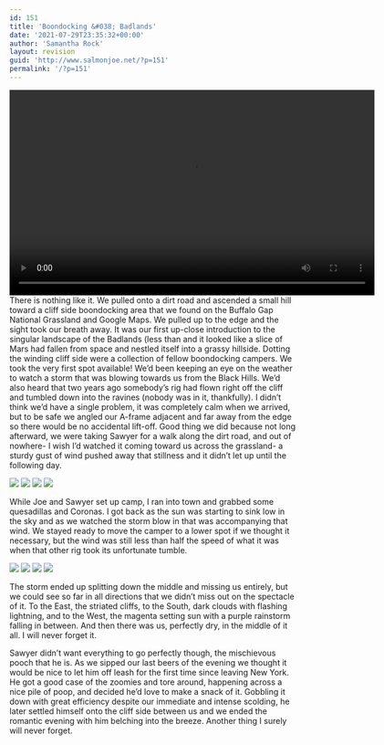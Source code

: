 ```yaml
---
id: 151
title: 'Boondocking &#038; Badlands'
date: '2021-07-29T23:35:32+00:00'
author: 'Samantha Rock'
layout: revision
guid: 'http://www.salmonjoe.net/?p=151'
permalink: '/?p=151'
---
```


<div class="boldgrid-section"><div class="container"><div class="row"><div class="col-md-12 col-xs-12 col-sm-12"><div class="wp-video" style="width: 640px;"><video class="wp-video-shortcode" controls="controls" height="360" id="video-151-10" preload="metadata" width="640"><source src="http://www.salmonjoe.net/wp-content/uploads/2021/07/Badlands-drone-edited.mp4?_=10" type="video/mp4"></source><http://www.salmonjoe.net/wp-content/uploads/2021/07/Badlands-drone-edited.mp4></video></div>There is nothing like it. We pulled onto a dirt road and ascended a small hill toward a cliff side boondocking area that we found on the Buffalo Gap National Grassland and Google Maps. We pulled up to the edge and the sight took our breath away. It was our first up-close introduction to the singular landscape of the Badlands (less than and it looked like a slice of Mars had fallen from space and nestled itself into a grassy hillside.  
Dotting the winding cliff side were a collection of fellow boondocking campers. We took the very first spot available! We’d been keeping an eye on the weather to watch a storm that was blowing towards us from the Black Hills. We’d also heard that two years ago somebody’s rig had flown right off the cliff and tumbled down into the ravines (nobody was in it, thankfully). I didn’t think we’d have a single problem, it was completely calm when we arrived, but to be safe we angled our A-frame adjacent and far away from the edge so there would be no accidental lift-off. Good thing we did because not long afterward, we were taking Sawyer for a walk along the dirt road, and out of nowhere- I wish I’d watched it coming toward us across the grassland- a sturdy gust of wind pushed away that stillness and it didn’t let up until the following day.

![](http://www.salmonjoe.net/wp-content/uploads/2021/07/IMG_2323-300x200.jpg) ![](http://www.salmonjoe.net/wp-content/uploads/2021/07/IMG_2321-300x200.jpg) ![](http://www.salmonjoe.net/wp-content/uploads/2021/07/IMG_2367-200x300.jpg) ![](http://www.salmonjoe.net/wp-content/uploads/2021/07/IMG_2411-300x200.jpg)

While Joe and Sawyer set up camp, I ran into town and grabbed some quesadillas and Coronas. I got back as the sun was starting to sink low in the sky and as we watched the storm blow in that was accompanying that wind. We stayed ready to move the camper to a lower spot if we thought it necessary, but the wind was still less than half the speed of what it was when that other rig took its unfortunate tumble.

![](http://www.salmonjoe.net/wp-content/uploads/2021/07/IMG_2352-300x200.jpg) ![](http://www.salmonjoe.net/wp-content/uploads/2021/07/IMG_2408-300x200.jpg) ![](http://www.salmonjoe.net/wp-content/uploads/2021/07/IMG_2387-300x200.jpg) ![](http://www.salmonjoe.net/wp-content/uploads/2021/07/IMG_2375-300x200.jpg)

The storm ended up splitting down the middle and missing us entirely, but we could see so far in all directions that we didn’t miss out on the spectacle of it. To the East, the striated cliffs, to the South, dark clouds with flashing lightning, and to the West, the magenta setting sun with a purple rainstorm falling in between. And then there was us, perfectly dry, in the middle of it all. I will never forget it.

Sawyer didn’t want everything to go perfectly though, the mischievous pooch that he is. As we sipped our last beers of the evening we thought it would be nice to let him off leash for the first time since leaving New York. He got a good case of the zoomies and tore around, happening across a nice pile of poop, and decided he’d love to make a snack of it. Gobbling it down with great efficiency despite our immediate and intense scolding, he later settled himself onto the cliff side between us and we ended the romantic evening with him belching into the breeze. Another thing I surely will never forget.

</div></div></div></div>